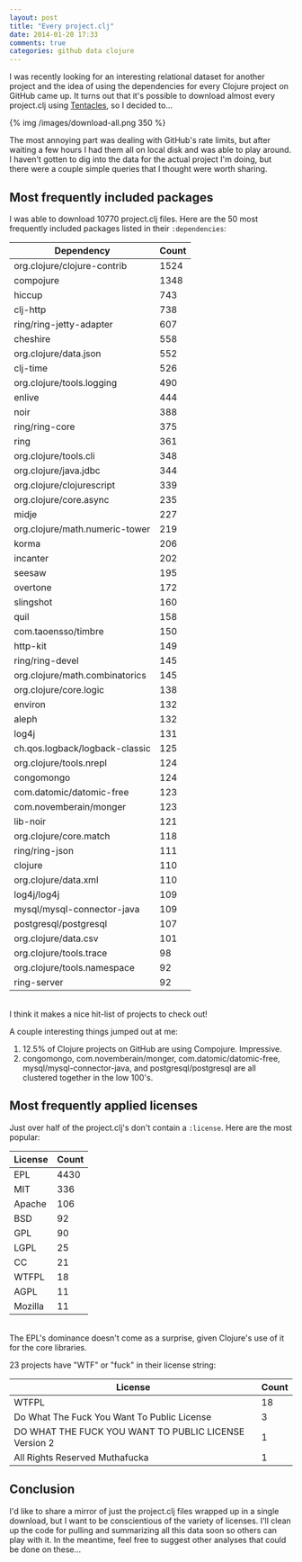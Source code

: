 ```yaml
---
layout: post
title: "Every project.clj"
date: 2014-01-20 17:33
comments: true
categories: github data clojure
---
```


I was recently looking for an interesting relational dataset for another project and the idea of using the dependencies for every Clojure project on GitHub came up.  It turns out that it's possible to download almost every project.clj using [Tentacles](https://github.com/Raynes/tentacles), so I decided to...

{% img /images/download-all.png 350 %}

The most annoying part was dealing with GitHub's rate limits, but after waiting a few hours I had them all on local disk and was able to play around.  I haven't gotten to dig into the data for the actual project I'm doing, but there were a couple simple queries that I thought were worth sharing.

## Most frequently included packages

I was able to download 10770 project.clj files.  Here are the 50 most frequently included packages listed in their `:dependencies`:

Dependency | Count
----------|-------
org.clojure/clojure-contrib | 1524
compojure | 1348
hiccup | 743
clj-http | 738
ring/ring-jetty-adapter | 607
cheshire | 558
org.clojure/data.json | 552
clj-time | 526
org.clojure/tools.logging | 490
enlive | 444
noir | 388
ring/ring-core | 375
ring | 361
org.clojure/tools.cli | 348
org.clojure/java.jdbc | 344
org.clojure/clojurescript | 339
org.clojure/core.async | 235
midje | 227
org.clojure/math.numeric-tower | 219
korma | 206
incanter | 202
seesaw | 195
overtone | 172
slingshot | 160
quil | 158
com.taoensso/timbre | 150
http-kit | 149
ring/ring-devel | 145
org.clojure/math.combinatorics | 145
org.clojure/core.logic | 138
environ | 132
aleph | 132
log4j | 131
ch.qos.logback/logback-classic | 125
org.clojure/tools.nrepl | 124
congomongo | 124
com.datomic/datomic-free | 123
com.novemberain/monger | 123
lib-noir | 121
org.clojure/core.match | 118
ring/ring-json | 111
clojure | 110
org.clojure/data.xml | 110
log4j/log4j | 109
mysql/mysql-connector-java | 109
postgresql/postgresql | 107
org.clojure/data.csv | 101
org.clojure/tools.trace | 98
org.clojure/tools.namespace | 92
ring-server | 92
<br/>
I think it makes a nice hit-list of projects to check out!

A couple interesting things jumped out at me:

1. 12.5% of Clojure projects on GitHub are using Compojure.  Impressive.
2. congomongo, com.novemberain/monger, com.datomic/datomic-free, mysql/mysql-connector-java, and postgresql/postgresql are all clustered together in the low 100's.

## Most frequently applied licenses

Just over half of the project.clj's don't contain a `:license`.  Here are the most popular:

License | Count
---|----
EPL | 4430
MIT | 336
Apache | 106
BSD | 92
GPL | 90
LGPL | 25
CC | 21
WTFPL | 18
AGPL | 11
Mozilla  | 11
<br/>
The EPL's dominance doesn't come as a surprise, given Clojure's use of it for the core libraries.

23 projects have "WTF" or "fuck" in their license string:

License | Count
---|----
WTFPL | 18
Do What The Fuck You Want To Public License | 3
DO WHAT THE FUCK YOU WANT TO PUBLIC LICENSE Version 2 | 1
All Rights Reserved Muthafucka | 1

## Conclusion

I'd like to share a mirror of just the project.clj files wrapped up in a single download, but I want to be conscientious of the variety of licenses.  I'll clean up the code for pulling and summarizing all this data soon so others can play with it.  In the meantime, feel free to suggest other analyses that could be done on these...